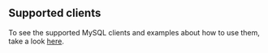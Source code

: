 ## Supported clients

To see the supported MySQL clients and examples about how to use them, take a look [here](https://github.com/src-d/go-mysql-server/blob/7beeb8dc126e3134a5acf805ee5e6df45014151d/SUPPORTED_CLIENTS.md).

